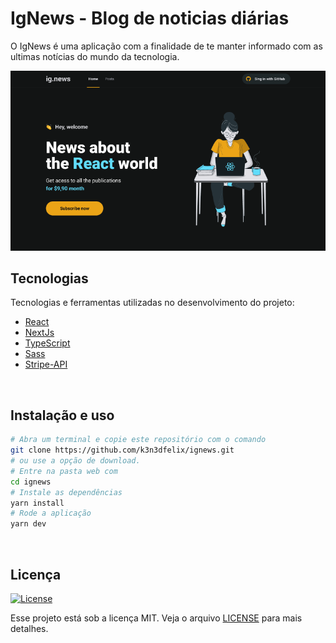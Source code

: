 # IgNews - Blog de noticias diárias
O IgNews é uma aplicação com a finalidade de te manter informado com as ultimas notícias do mundo da tecnologia.

<img src="https://github.com/k3n3dfelix/ignews/blob/main/screens/home.PNG" />

## Tecnologias

Tecnologias e ferramentas utilizadas no desenvolvimento do projeto:

- [React](https://reactjs.org/)
- [NextJs](https://nextjs.org/)
- [TypeScript](https://www.typescriptlang.org/)
- [Sass](https://sass-lang.com/)
- [Stripe-API](https://stripe.com/br)

<br>

## Instalação e uso

```bash
# Abra um terminal e copie este repositório com o comando
git clone https://github.com/k3n3dfelix/ignews.git
# ou use a opção de download.
# Entre na pasta web com 
cd ignews
# Instale as dependências
yarn install
# Rode a aplicação
yarn dev
```

<br>

## Licença
<a href="https://opensource.org/licenses/MIT">
    <img alt="License" src="https://img.shields.io/badge/license-MIT-ff512f?style=flat-square">
</a>

<br>

Esse projeto está sob a licença MIT. Veja o arquivo [LICENSE](/LICENSE) para mais detalhes.
